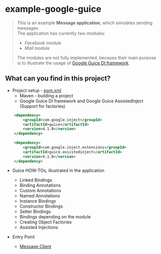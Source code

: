 example-google-guice
===========================
> This is an example **Message application**, which simulates sending messages. <br>
> The application has currently two modules: 
>- *Facebook module*
>- *Mail module*
>
> The modules are not fully implemented, because their main purpose is to illustrate the usage of [Google Guice DI framework](https://github.com/google/guice/wiki/GettingStarted).


What can you find in this project?
----------------------------------------------
 - Project setup - [pom.xml](https://github.com/Iretha/tutorials/blob/master/example-google-guice/pom.xml)
	 - Maven - building a project
	 - Google Guice DI framework and Google Guice AssistedInject (Support for factories)
```xml		
	<dependency>
		<groupId>com.google.inject</groupId>
		<artifactId>guice</artifactId>
		<version>4.1.0</version>
	</dependency>
 	
	<dependency>
		<groupId>com.google.inject.extensions</groupId>
		<artifactId>guice-assistedinject</artifactId>
		<version>4.1.0</version>
	</dependency>
````

 - Guice HOW-TOs, illustrated in the application
	 - Linked Bindings
	 - Binding Annotations
	 - Custom Annotations
	 - Named Annotations
	 - Instance Bindings
	 - Constructor Bindings
	 - Setter Bindings
	 - Bindings depending on the module
	 - Creating Object Factories
	 - Assisted Injections
	 
 - Entry Point
	 - [Message Client](https://github.com/Iretha/tutorials/blob/master/example-google-guice/src/test/java/com/smdev/guice/msg/MessageAppTest.java)
